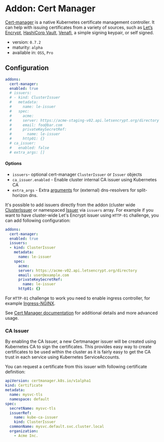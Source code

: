 # Addon: Cert Manager

[Cert-manager](https://docs.cert-manager.io/en/release-0.7/) is a native Kubernetes certificate management controller. It can help with issuing certificates from a variety of sources, such as [Let’s Encrypt](https://letsencrypt.org/), [HashiCorp Vault](https://www.vaultproject.io/), [Venafi](https://www.venafi.com/), a simple signing keypair, or self signed.

- version: `0.7.2`
- maturity: `alpha`
- available in: `OSS`, `Pro`

## Configuration

```yaml
addons:
  cert-manager:
  enabled: true
  # issuers:
  # - kind: ClusterIssuer
  #   metadata:
  #     name: le-issuer
  #   spec:
  #     acme:
  #     server: https://acme-staging-v02.api.letsencrypt.org/directory
  #     email: foo@bar.com
  #     privateKeySecretRef:
  #       name: le-issuer
  #     http01: {}
  # ca_issuer:
  #   enabled: false
  # extra_args: []
```

#### Options

- `issuers`- optional cert-manager `ClusterIssuer` or `Issuer` objects
- `ca_issuer.enabled` - Enable cluster internal CA issuer using Kubernetes CA
- `extra_args` - Extra [arguments](https://docs.cert-manager.io/en/latest/tasks/acme/configuring-dns01/) for (external) dns-resolvers for split-horizon dns.

It's possible to add issuers directly from the addon (cluster wide [ClusterIssuer](http://docs.cert-manager.io/en/release-0.7/reference/clusterissuers.html) or namespaced [Issuer](http://docs.cert-manager.io/en/release-0.7/reference/issuers.html) via `issuers` array. For example if you want to have cluster-wide Let's Encrypt issuer using `HTTP-01` challenge, you can add following configuration:

```yaml
addons:
  cert-manager:
  enabled: true
  issuers:
  - kind: ClusterIssuer
    metadata:
      name: le-issuer
    spec:
      acme:
      server: https://acme-v02.api.letsencrypt.org/directory
      email: user@example.com
      privateKeySecretRef:
        name: le-issuer
      http01: {}
```
For `HTTP-01` challenge to work you need to enable ingress controller, for example [Ingress-NGINX](./ingress-nginx.md).

See [Cert Manager documentation](http://docs.cert-manager.io/en/release-0.7/tutorials/index.html) for additional details and more advanced usage.


### CA Issuer

By enabling the CA Issuer, a new Certmanager issuer will be created using Kubernetes CA to sign the certificates. This provides easy way to create certificates to be used within the cluster as it is fairly easy to get the CA trust in each service using Kubernetes ServiceAccounts.

You can request a certificate from this issuer with following certificate definition:

```yaml
apiVersion: certmanager.k8s.io/v1alpha1
kind: Certificate
metadata:
  name: mysvc-tls
  namespace: default
spec:
  secretName: mysvc-tls
  issuerRef:
    name: kube-ca-issuer
    kind: ClusterIssuer
  commonName: mysvc.default.svc.cluster.local
  organization:
    - Acme Inc.
```
